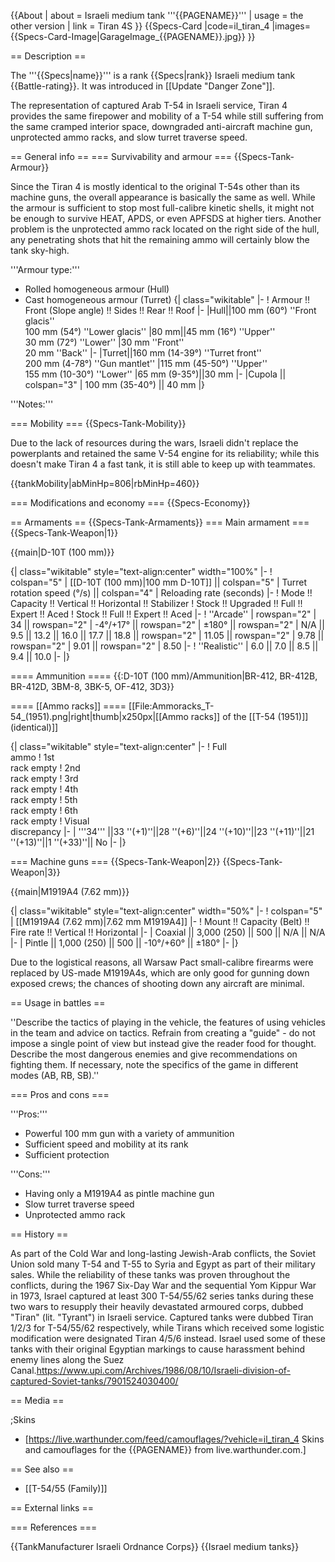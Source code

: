 {{About
| about = Israeli medium tank '''{{PAGENAME}}'''
| usage = the other version
| link = Tiran 4S
}}
{{Specs-Card
|code=il_tiran_4
|images={{Specs-Card-Image|GarageImage_{{PAGENAME}}.jpg}}
}}

== Description ==
<!-- ''In the description, the first part should be about the history of the creation and combat usage of the vehicle, as well as its key features. In the second part, tell the reader about the ground vehicle in the game. Insert a screenshot of the vehicle, so that if the novice player does not remember the vehicle by name, he will immediately understand what kind of vehicle the article is talking about.'' -->
The '''{{Specs|name}}''' is a rank {{Specs|rank}} Israeli medium tank {{Battle-rating}}. It was introduced in [[Update "Danger Zone"]].

The representation of captured Arab T-54 in Israeli service, Tiran 4 provides the same firepower and mobility of a T-54 while still suffering from the same cramped interior space, downgraded anti-aircraft machine gun, unprotected ammo racks, and slow turret traverse speed.

== General info ==
=== Survivability and armour ===
{{Specs-Tank-Armour}}
<!-- ''Describe armour protection. Note the most well protected and key weak areas. Appreciate the layout of modules as well as the number and location of crew members. Is the level of armour protection sufficient, is the placement of modules helpful for survival in combat? If necessary use a visual template to indicate the most secure and weak zones of the armour.'' -->
Since the Tiran 4 is mostly identical to the original T-54s other than its machine guns, the overall appearance is basically the same as well. While the armour is sufficient to stop most full-calibre kinetic shells, it might not be enough to survive HEAT, APDS, or even APFSDS at higher tiers. Another problem is the unprotected ammo rack located on the right side of the hull, any penetrating shots that hit the remaining ammo will certainly blow the tank sky-high.

'''Armour type:'''
* Rolled homogeneous armour (Hull)
* Cast homogeneous armour (Turret)
{| class="wikitable"
|-
! Armour !! Front (Slope angle) !! Sides !! Rear !! Roof
|-
|Hull||100 mm (60°) ''Front glacis''<br>100 mm (54°) ''Lower glacis''
|80 mm||45 mm (16°) ''Upper''<br>30 mm (72°) ''Lower''
|30 mm ''Front''<br>20 mm ''Back''
|-
|Turret||160 mm (14-39°) ''Turret front''<br>200 mm (4-78°) ''Gun mantlet''
|115 mm (45-50°) ''Upper''<br>155 mm (10-30°) ''Lower''
|65 mm (9-35°)||30 mm
|-
|Cupola || colspan="3" | 100 mm (35-40°) || 40 mm
|}

'''Notes:''' <!-- Any additional notes which the user needs to be aware of -->
<!-- Example: * Suspension wheels are 20 mm thick, tracks are 30 mm thick, and torsion bars are 60 mm thick. -->

=== Mobility ===
{{Specs-Tank-Mobility}}
<!-- ''Write about the mobility of the ground vehicle. Estimate the specific power and manoeuvrability, as well as the maximum speed forwards and backwards.'' -->
Due to the lack of resources during the wars, Israeli didn't replace the powerplants and retained the same V-54 engine for its reliability; while this doesn't make Tiran 4 a fast tank, it is still able to keep up with teammates.

{{tankMobility|abMinHp=806|rbMinHp=460}}

=== Modifications and economy ===
{{Specs-Economy}}

== Armaments ==
{{Specs-Tank-Armaments}}
=== Main armament ===
{{Specs-Tank-Weapon|1}}
<!-- ''Give the reader information about the characteristics of the main gun. Assess its effectiveness in a battle based on the reloading speed, ballistics and the power of shells. Do not forget about the flexibility of the fire, that is how quickly the cannon can be aimed at the target, open fire on it and aim at another enemy. Add a link to the main article on the gun: <code><nowiki>{{main|Name of the weapon}}</nowiki></code>. Describe in general terms the ammunition available for the main gun. Give advice on how to use them and how to fill the ammunition storage.'' -->
{{main|D-10T (100 mm)}}

{| class="wikitable" style="text-align:center" width="100%"
|-
! colspan="5" | [[D-10T (100 mm)|100 mm D-10T]] || colspan="5" | Turret rotation speed (°/s) || colspan="4" | Reloading rate (seconds)
|-
! Mode !! Capacity !! Vertical !! Horizontal !! Stabilizer
! Stock !! Upgraded !! Full !! Expert !! Aced
! Stock !! Full !! Expert !! Aced
|-
! ''Arcade''
| rowspan="2" | 34 || rowspan="2" | -4°/+17° || rowspan="2" | ±180° || rowspan="2" | N/A || 9.5 || 13.2 || 16.0 || 17.7 || 18.8 || rowspan="2" | 11.05 || rowspan="2" | 9.78 || rowspan="2" | 9.01 || rowspan="2" | 8.50
|-
! ''Realistic''
| 6.0 || 7.0 || 8.5 || 9.4 || 10.0
|-
|}

==== Ammunition ====
{{:D-10T (100 mm)/Ammunition|BR-412, BR-412B, BR-412D, 3BM-8, 3BK-5, OF-412, 3D3}}

==== [[Ammo racks]] ====
[[File:Ammoracks_T-54_(1951).png|right|thumb|x250px|[[Ammo racks]] of the [[T-54 (1951)]] (identical)]]
<!-- '''Last updated:''' -->
{| class="wikitable" style="text-align:center"
|-
! Full<br>ammo
! 1st<br>rack empty
! 2nd<br>rack empty
! 3rd<br>rack empty
! 4th<br>rack empty
! 5th<br>rack empty
! 6th<br>rack empty
! Visual<br>discrepancy
|-
| '''34''' ||33 ''(+1)''||28 ''(+6)''||24 ''(+10)''||23 ''(+11)''||21 ''(+13)''||1 ''(+33)''|| No
|-
|}

=== Machine guns ===
{{Specs-Tank-Weapon|2}}
{{Specs-Tank-Weapon|3}}
<!-- ''Offensive and anti-aircraft machine guns not only allow you to fight some aircraft but also are effective against lightly armoured vehicles. Evaluate machine guns and give recommendations on its use.'' -->
{{main|M1919A4 (7.62 mm)}}

{| class="wikitable" style="text-align:center" width="50%"
|-
! colspan="5" | [[M1919A4 (7.62 mm)|7.62 mm M1919A4]]
|-
! Mount !! Capacity (Belt) !! Fire rate !! Vertical !! Horizontal
|-
| Coaxial || 3,000 (250) || 500 || N/A || N/A
|-
| Pintle || 1,000 (250) || 500 || -10°/+60° || ±180°
|-
|}

Due to the logistical reasons, all Warsaw Pact small-calibre firearms were replaced by US-made M1919A4s, which are only good for gunning down exposed crews; the chances of shooting down any aircraft are minimal.

== Usage in battles ==
<!-- ''Describe the tactics of playing in the vehicle, the features of using vehicles in the team and advice on tactics. Refrain from creating a "guide" - do not impose a single point of view but instead give the reader food for thought. Describe the most dangerous enemies and give recommendations on fighting them. If necessary, note the specifics of the game in different modes (AB, RB, SB).'' -->
''Describe the tactics of playing in the vehicle, the features of using vehicles in the team and advice on tactics. Refrain from creating a "guide" - do not impose a single point of view but instead give the reader food for thought. Describe the most dangerous enemies and give recommendations on fighting them. If necessary, note the specifics of the game in different modes (AB, RB, SB).''

=== Pros and cons ===
<!-- ''Summarise and briefly evaluate the vehicle in terms of its characteristics and combat effectiveness. Mark its pros and cons in a bulleted list. Try not to use more than 6 points for each of the characteristics. Avoid using categorical definitions such as "bad", "good" and the like - use substitutions with softer forms such as "inadequate" and "effective".'' -->

'''Pros:'''

* Powerful 100 mm gun with a variety of ammunition
* Sufficient speed and mobility at its rank
* Sufficient protection

'''Cons:'''

* Having only a M1919A4 as pintle machine gun
* Slow turret traverse speed
* Unprotected ammo rack

== History ==
<!-- ''Describe the history of the creation and combat usage of the vehicle in more detail than in the introduction. If the historical reference turns out to be too long, take it to a separate article, taking a link to the article about the vehicle and adding a block "/History" (example: <nowiki>https://wiki.warthunder.com/(Vehicle-name)/History</nowiki>) and add a link to it here using the <code>main</code> template. Be sure to reference text and sources by using <code><nowiki><ref></ref></nowiki></code>, as well as adding them at the end of the article with <code><nowiki><references /></nowiki></code>. This section may also include the vehicle's dev blog entry (if applicable) and the in-game encyclopedia description (under <code><nowiki>=== In-game description ===</nowiki></code>, also if applicable).'' -->
As part of the Cold War and long-lasting Jewish-Arab conflicts, the Soviet Union sold many T-54 and T-55 to Syria and Egypt as part of their military sales. While the reliability of these tanks was proven throughout the conflicts, during the 1967 Six-Day War and the sequential Yom Kippur War in 1973, Israel captured at least 300 T-54/55/62 series tanks during these two wars to resupply their heavily devastated armoured corps, dubbed "Tiran" (lit. "Tyrant") in Israeli service. Captured tanks were dubbed Tiran 1/2/3 for T-54/55/62 respectively, while Tirans which received some logistic modification were designated Tiran 4/5/6 instead. Israel used some of these tanks with their original Egyptian markings to cause harassment behind enemy lines along the Suez Canal.<ref>https://www.upi.com/Archives/1986/08/10/Israeli-division-of-captured-Soviet-tanks/7901524030400/</ref>

== Media ==
<!-- ''Excellent additions to the article would be video guides, screenshots from the game, and photos.'' -->

;Skins
* [https://live.warthunder.com/feed/camouflages/?vehicle=il_tiran_4 Skins and camouflages for the {{PAGENAME}} from live.warthunder.com.]

== See also ==
<!-- ''Links to the articles on the War Thunder Wiki that you think will be useful for the reader, for example:''
* ''reference to the series of the vehicles;''
* ''links to approximate analogues of other nations and research trees.'' -->

* [[T-54/55 (Family)]]

== External links ==
<!-- ''Paste links to sources and external resources, such as:''
* ''topic on the official game forum;''
* ''other literature.'' -->

=== References ===
<references />

{{TankManufacturer Israeli Ordnance Corps}}
{{Israel medium tanks}}